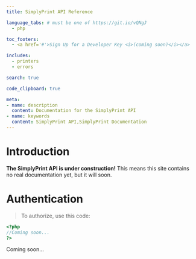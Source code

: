```yaml
---
title: SimplyPrint API Reference

language_tabs: # must be one of https://git.io/vQNgJ
  - php

toc_footers:
  - <a href='#'>Sign Up for a Developer Key <i>(coming soon)</i></a>

includes:
  - printers
  - errors

search: true

code_clipboard: true

meta:
- name: description
  content: Documentation for the SimplyPrint API
- name: keywords
  content: SimplyPrint API,SimplyPrint Documentation
---
```


# Introduction

**The SimplyPrint API is under construction!**
This means this site contains no real documentation yet, but it will soon.


# Authentication

> To authorize, use this code:

```php
<?php
//Coming soon...
?>
```

Coming soon...
